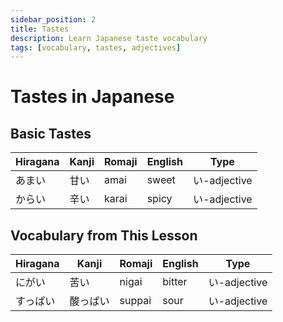 ```yaml
---
sidebar_position: 2
title: Tastes
description: Learn Japanese taste vocabulary
tags: [vocabulary, tastes, adjectives]
---
```


# Tastes in Japanese

## Basic Tastes

| Hiragana | Kanji | Romaji | English | Type |
|----------|-------|--------|---------|------|
| あまい | 甘い | amai | sweet | い-adjective |
| からい | 辛い | karai | spicy | い-adjective |

## Vocabulary from This Lesson

| Hiragana | Kanji | Romaji | English | Type |
|----------|-------|--------|---------|------|
| にがい | 苦い | nigai | bitter | い-adjective |
| すっぱい | 酸っぱい | suppai | sour | い-adjective |
